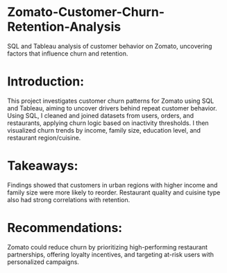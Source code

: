 # Zomato-Customer-Churn-Retention-Analysis
SQL and Tableau analysis of customer behavior on Zomato, uncovering factors that influence churn and retention.
# Introduction:
This project investigates customer churn patterns for Zomato using SQL and Tableau, aiming to uncover drivers behind repeat customer behavior.
Using SQL, I cleaned and joined datasets from users, orders, and restaurants, applying churn logic based on inactivity thresholds. I then visualized churn trends by income, family size, education level, and restaurant region/cuisine.
# Takeaways:
Findings showed that customers in urban regions with higher income and family size were more likely to reorder. Restaurant quality and cuisine type also had strong correlations with retention.
# Recommendations:
Zomato could reduce churn by prioritizing high-performing restaurant partnerships, offering loyalty incentives, and targeting at-risk users with personalized campaigns.
